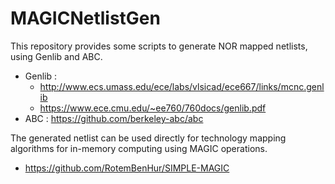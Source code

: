 # MAGICNetlistGen
This repository provides some scripts to generate NOR mapped netlists, using Genlib and ABC.
+ Genlib : 
  + http://www.ecs.umass.edu/ece/labs/vlsicad/ece667/links/mcnc.genlib
  + https://www.ece.cmu.edu/~ee760/760docs/genlib.pdf
+ ABC : https://github.com/berkeley-abc/abc

The generated netlist can be used directly for technology mapping algorithms for in-memory computing using MAGIC operations.
+ https://github.com/RotemBenHur/SIMPLE-MAGIC

  
